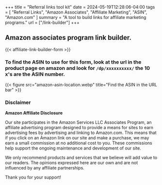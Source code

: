 +++
title = "Referral links tool kit"
date = 2024-05-19T12:28:06-04:00
tags = [
  "Referral Links",
  "Amazon Associates",
  "Affiliate Marketing",
  "ASIN",
  "Amazon.com"
]
summary = "A tool to build links for affiliate marketing programs."
url = ["/link-builder"]
+++

## Amazon associates program link builder.

{{< affiliate-link-builder-form  >}}

### To find the ASIN to use for this form, look at the url in the product page on amazon and look for `/dp/xxxxxxxxxx/` the 10 x's are the ASIN number.

 {{< figure src="amazon-asin-location.webp" title="Find the ASIN in the URL bar" >}}


### Disclaimer

**Amazon Affiliate Disclosure**

Our site participates in the Amazon Services LLC Associates Program, an affiliate advertising program designed to provide a means for sites to earn advertising fees by advertising and linking to Amazon.com. This means that if you click on an Amazon link on our site and make a purchase, we may earn a small commission at no additional cost to you. These commissions help support the ongoing maintenance and development of our site.  

We only recommend products and services that we believe will add value to our readers. The opinions expressed here are our own and are not influenced by any affiliate partnerships.  

Thank you for your support!  


